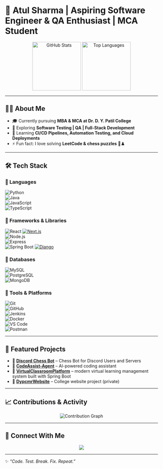 # 🚀 Atul Sharma | Aspiring Software Engineer & QA Enthusiast | MCA Student  

<p align="center">
  <img src="https://github-readme-stats.vercel.app/api?username=intensealchemist&show_icons=true&theme=radical" alt="GitHub Stats" height="160"/>
  <img src="https://github-readme-stats.vercel.app/api/top-langs/?username=intensealchemist&layout=compact&theme=radical" alt="Top Languages" height="160"/>
</p>

---

## 👨‍💻 About Me  

- 🎓 Currently pursuing **MBA & MCA at Dr. D. Y. Patil College**  
- 💼 Exploring **Software Testing | QA | Full-Stack Development**  
- 🌱 Learning **CI/CD Pipelines, Automation Testing, and Cloud Deployments**  
- ⚡ Fun fact: I love solving **LeetCode & chess puzzles** 🧩♟️  

---

## 🛠️ Tech Stack  

### 🔹 Languages  
![Python](https://img.shields.io/badge/-Python-3776AB?logo=python&logoColor=white)  
![Java](https://img.shields.io/badge/-Java-007396?logo=java&logoColor=white)  
![JavaScript](https://img.shields.io/badge/-JavaScript-F7DF1E?logo=javascript&logoColor=black)  
![TypeScript](https://img.shields.io/badge/-TypeScript-3178C6?logo=typescript&logoColor=white)  

### 🔹 Frameworks & Libraries  
![React](https://img.shields.io/badge/-React-61DAFB?logo=react&logoColor=black)
[![Next.js](https://img.shields.io/badge/-Next.js-000000?logo=next.js&logoColor=white)](https://nextjs.org/)  
![Node.js](https://img.shields.io/badge/-Node.js-339933?logo=node.js&logoColor=white)  
![Express](https://img.shields.io/badge/-Express-000000?logo=express&logoColor=white)  
![Spring Boot](https://img.shields.io/badge/-Spring%20Boot-6DB33F?logo=springboot&logoColor=white) 
[![Django](https://img.shields.io/badge/-Django-092E20?logo=django&logoColor=white)](https://www.djangoproject.com/)  

### 🔹 Databases  
![MySQL](https://img.shields.io/badge/-MySQL-4479A1?logo=mysql&logoColor=white)  
![PostgreSQL](https://img.shields.io/badge/-PostgreSQL-4169E1?logo=postgresql&logoColor=white)  
![MongoDB](https://img.shields.io/badge/-MongoDB-47A248?logo=mongodb&logoColor=white)  

### 🔹 Tools & Platforms  
![Git](https://img.shields.io/badge/-Git-F05032?logo=git&logoColor=white)  
![GitHub](https://img.shields.io/badge/-GitHub-181717?logo=github&logoColor=white)  
![Jenkins](https://img.shields.io/badge/-Jenkins-D24939?logo=jenkins&logoColor=white)  
![Docker](https://img.shields.io/badge/-Docker-2496ED?logo=docker&logoColor=white)  
![VS Code](https://img.shields.io/badge/-VS%20Code-0078D4?logo=visualstudiocode&logoColor=white)  
![Postman](https://img.shields.io/badge/-Postman-FF6C37?logo=postman&logoColor=white)  

---

## 📌 Featured Projects  

- 🔗 [**Discord Chess Bot**](https://github.com/intensealchemist/DiscordChessBot) – Chess Bot for Discord Users and Servers
- 🔗 [**CodeAssist-Agent**](https://github.com/intensealchemist/CodeAssist-Agent) – AI-powered coding assistant
- 🔗 [**VirtualClassroomPlatform**](https://github.com/intensealchemist/VirtualClassroomPlatform) – modern virtual learning management system built with Spring Boot
- 🔗 [**DypcmrWebsite**](https://github.com/intensealchemist/DypcmrWebsite) – College website project  (private)

---

## 📈 Contributions & Activity  

<p align="center">
  <img src="https://github-readme-activity-graph.vercel.app/graph?username=intensealchemist&theme=redical&hide_border=true" alt="Contribution Graph"/>
</p>

---

## 🤝 Connect With Me  

<p align="center">
  <a href="mailto:atulrsharma70@gmail.com"><img src="https://img.shields.io/badge/-Email%20Me-D14836?logo=gmail&logoColor=white&style=for-the-badge"/></a>
</p>

---

✨ _“Code. Test. Break. Fix. Repeat.”_  
